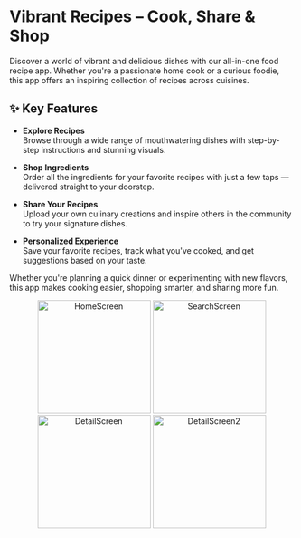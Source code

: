 # Vibrant Recipes – Cook, Share & Shop

Discover a world of vibrant and delicious dishes with our all-in-one food recipe app. Whether you're a passionate home cook or a curious foodie, this app offers an inspiring collection of recipes across cuisines.

## ✨ Key Features

- **Explore Recipes**  
  Browse through a wide range of mouthwatering dishes with step-by-step instructions and stunning visuals.

- **Shop Ingredients**  
  Order all the ingredients for your favorite recipes with just a few taps — delivered straight to your doorstep.

- **Share Your Recipes**  
  Upload your own culinary creations and inspire others in the community to try your signature dishes.

- **Personalized Experience**  
  Save your favorite recipes, track what you've cooked, and get suggestions based on your taste.

Whether you're planning a quick dinner or experimenting with new flavors, this app makes cooking easier, shopping smarter, and sharing more fun.

<p align="center">
  <img src="https://github.com/user-attachments/assets/89e49458-79c8-4c1d-a1bf-71c0dbea7ddc" alt="HomeScreen" width="200"/>
  <img src="https://github.com/user-attachments/assets/5bc6aff4-4f33-4590-aa55-d7b8bc998924" alt="SearchScreen" width="200"/>
  <img src="https://github.com/user-attachments/assets/08242e70-0922-4fd5-b48d-41140446eaf8" alt="DetailScreen" width="200"/>
  <img src="https://github.com/user-attachments/assets/68da33af-b808-4374-9a6a-1679697f4381" alt="DetailScreen2" width="200"/>
</p>

